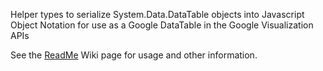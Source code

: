 Helper types to serialize System.Data.DataTable objects into Javascript Object Notation for use as a Google DataTable in the Google Visualization APIs

See the [ReadMe](ReadMe.md) Wiki page for usage and other information.
